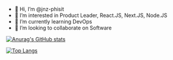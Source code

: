 - 👋 Hi, I’m @jnz-phisit
- 👀 I’m interested in Product Leader, React.JS, Next.JS, Node.JS
- 🌱 I’m currently learning DevOps
- 💞️ I’m looking to collaborate on Software

<!---
jnz-phisit/jnz-phisit is a ✨ special ✨ repository because its `README.md` (this file) appears on your GitHub profile.
You can click the Preview link to take a look at your changes.
--->

[![Anurag's GitHub stats](https://github-readme-stats.vercel.app/api?username=jnz-phisit&count_private=true&show_icons=true&theme=buefy)](https://github.com/jnz-phisit/github-readme-stats)

[![Top Langs](https://github-readme-stats.vercel.app/api/top-langs/?username=jnz-phisit&layout=compact)](https://github.com/jnz-phisit/github-readme-stats)
